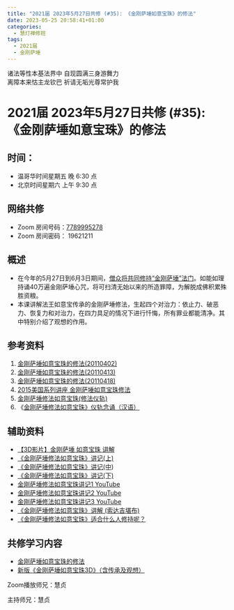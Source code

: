 ```yaml
---
title: "2021届 2023年5月27日共修 (#35): 《金刚萨埵如意宝珠》的修法"
date: 2023-05-25 20:58:41+01:00
categories:
  - 慧灯禅修班
tags:
  - 2021届
  - 金刚萨埵
---
```

<!--StartFragment-->

诸法等性本基法界中 自现圆满三身游舞力\
离障本来怙主龙钦巴 祈请无垢光尊常护我

# 2021届 2023年5月27日共修 (#35): 《金刚萨埵如意宝珠》的修法

<!--EndFragment-->

## 时间：

* 温哥华时间星期五 晚 6:30 点
* 北京时间星期六 上午 9:30 点

## 网络共修

* Zoom 房间号码：[7789995278](https://us02web.zoom.us/j/7789995278?pwd=VjZmbWJFY2k2K0E5RVB2cTNIQmhqUT09)
* Zoom 房间密码： 19621211

## 概述

* 在今年的5月27日到6月3日期间，[僧众将共同修持“金刚萨埵”法门](https://www.youtube.com/watch?v=4Acc7m0VUNk)。如能如理持诵40万遍金刚萨埵心咒，将可扫清无始以来的所造罪障，为解脱成佛积累殊胜资粮。
* 本课讲解法王如意宝传承的金刚萨埵修法，生起四个对治力：依止力、破恶力、恢复力和对治力，在四力具足的情况下进行忏悔，所有罪业都能清净。其中特别介绍了观想的作用。

## 参考资料

1. [金刚萨埵如意宝珠的修法(20110402)](https://fohuifayu.com/index.php/huideng-jiangtang/fofa-jianxiu/jingangsaduo-de-xiufa/729-l11031?title=)
2. [金刚萨埵如意宝珠的修法(20110413)](https://fohuifayu.com/index.php/huideng-jiangtang/fofa-jianxiu/jingangsaduo-de-xiufa/824-l11052?title=)
3. [金刚萨埵如意宝珠的修法(20110418)](https://fohuifayu.com/index.php/huideng-jiangtang/fofa-jianxiu/jingangsaduo-de-xiufa/501-l11044?title=)
4. [2015美国系列讲座 金刚萨埵如意宝珠修法](https://fohuifayu.com/index.php/huideng-jiangtang/huanqiu-xilie/mei-guo/1130-l15017?title=)
5. [金刚萨埵修法如意宝珠(修法仪轨)](https://www.xuefovip.com/pdf_D0CFCBF4035F796763EFCD4F84BCC340.html)
6. 《[金刚萨埵修法如意宝珠》仪轨念诵（汉语）](https://www.youtube.com/watch?v=0XL5pqJOIgA&t=73s)

## 辅助资料

* [【3D影片】金刚萨埵 如意宝珠 讲解](https://mp.weixin.qq.com/s?__biz=MzkwMzA0Nzg2Mg==&mid=2247578989&idx=3&sn=a93b520a492f904e34e7ee0f449f6a10&chksm=c09fcab4f7e843a2f031afff999a9077f3350d1ff0a06944520a4f59d3dd14d3f2a76cf6d39b&token=1449012833&lang=en&scene=21&ascene=78&devicetype=android-30&version=28001e44&nettype=three.co.uk&exportkey=n_ChQIAhIQ0BMv02lcip7a%2Bgfpr2DIDhLZAQIE97dBBAEAAAAAAIA9Mtp4DEEAAAAOpnltbLcz9gKNyK89dVj0d2sq06ADKdtSY1hmGjJ6mUVfJbBSMDhbDitmC1iR5zPCwr5aL9AmSw0agz4ItJaoKFf%2Fu66n7%2F74ajLBbYLW9nXlPZKD8RQrLeuntY7Div%2Badbl%2Ffq2SKNVT%2F6EMPZibaMbwLq1J9Y3qP6DZiJejGXafMbeRrXZHN7sHj6It6SRhHb3yRNIH5sZRDu6XnpIF14LEjHr%2FyrMht%2BFTDBOvYPxAc7CWDPhVXxoKcAcle7pKdEs%3D&pass_ticket=4R1IdHPfbvk%2F%2FWRnGdUNrahUPjKe2e%2FyG9lAFWab2k8JJWST0HFS3RbveId1U0uT%2BpYy%2BrVx9FYH5sq5AKS1Jw%3D%3D&wx_header=3)
* [《金刚萨埵修法如意宝珠》讲记(上)](http://wenku.guanzizai.com/article/t2013081415363714.html)
* [《金刚萨埵修法如意宝珠》讲记(中](http://wenku.guanzizai.com/article/t2013081415323615.html))
* [《金刚萨埵修法如意宝珠》讲记(下)](http://wenku.guanzizai.com/article/t2013081415302660.html)
* [金刚萨埵修法如意宝珠讲记1 YouTube](https://www.youtube.com/watch?v=FVx0kwpggEo&list=PLn9-Os1MW2YqHh-pPFtsV4WNPHY3mXzRZ&index=3)
* [金刚萨埵修法如意宝珠讲记2 YouTube](https://www.youtube.com/watch?v=6FRfgqhkEOs&list=PLn9-Os1MW2YqHh-pPFtsV4WNPHY3mXzRZ&index=4)
* [金刚萨埵修法如意宝珠讲记3 YouTube](https://www.youtube.com/watch?v=yMh2g2wfD-I&list=PLn9-Os1MW2YqHh-pPFtsV4WNPHY3mXzRZ&index=5)
* [《金刚萨埵修法如意宝珠》讲解 (索达吉堪布)](https://www.youtube.com/watch?v=0UUNIMZKYAU)
* [《金刚萨埵修法如意宝珠》适合什么人修持呢？](https://www.youtube.com/watch?v=gENMewsdBnk)

## **共修学习内容**

* [金刚萨埵如意宝珠的修法](https://www.youtube.com/watch?v=5ke_SsFxbtA)
* [新版《金刚萨埵如意宝珠3D》（含传承及观想）](https://www.youtube.com/watch?v=Hyo4gSsRec0&t=277s)

<!--EndFragment-->

Zoom播放师兄：慧贞

主持师兄：慧贞

<!--EndFragment-->

<!--EndFragment-->